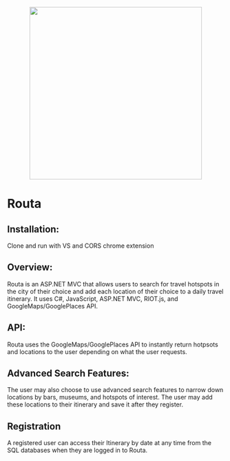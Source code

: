 <p align="center"><img width='400px' src="http://robertmisener.com/img/01f6c026e41beb8359ad4213ef38fdff.gif" /></p>

# Routa

## Installation:
Clone and run with VS and CORS chrome extension

## Overview: 
Routa is an ASP.NET MVC that allows users to search for travel hotspots in the city of their choice and add each location of their choice to a daily travel itinerary. It uses C#, JavaScript, ASP.NET MVC, RIOT.js, and GoogleMaps/GooglePlaces API.

## API:
Routa uses the GoogleMaps/GooglePlaces API to instantly return hotpsots and locations to the user depending on what the user requests. 

## Advanced Search Features:
The user may also choose to use advanced search features to narrow down locations by bars, museums, and hotspots of interest. The user may add these locations to their itinerary and save it after they register. 

## Registration
A registered user can access their Itinerary by date at any time from the SQL databases when they are logged in to Routa. 






